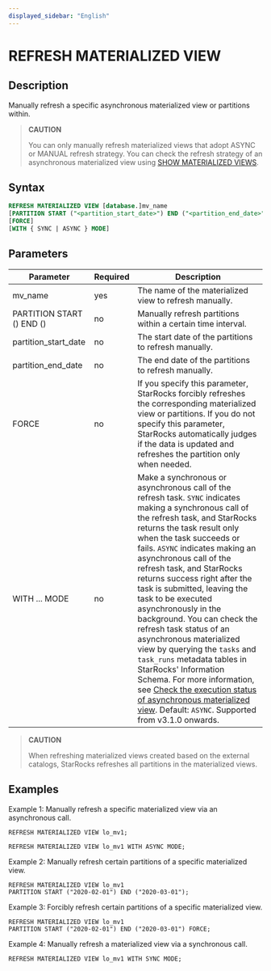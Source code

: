 ```yaml
---
displayed_sidebar: "English"
---
```


# REFRESH MATERIALIZED VIEW

## Description

Manually refresh a specific asynchronous materialized view or partitions within.

> **CAUTION**
>
> You can only manually refresh materialized views that adopt ASYNC or MANUAL refresh strategy. You can check the refresh strategy of an asynchronous materialized view using [SHOW MATERIALIZED VIEWS](../data-manipulation/SHOW_MATERIALIZED_VIEW.md).

## Syntax

```SQL
REFRESH MATERIALIZED VIEW [database.]mv_name
[PARTITION START ("<partition_start_date>") END ("<partition_end_date>")]
[FORCE]
[WITH { SYNC | ASYNC } MODE]
```

## Parameters

| **Parameter**             | **Required** | **Description**                                        |
| ------------------------- | ------------ | ------------------------------------------------------ |
| mv_name                   | yes          | The name of the materialized view to refresh manually. |
| PARTITION START () END () | no           | Manually refresh partitions within a certain time interval. |
| partition_start_date      | no           | The start date of the partitions to refresh manually.  |
| partition_end_date        | no           | The end date of the partitions to refresh manually.    |
| FORCE                     | no           | If you specify this parameter, StarRocks forcibly refreshes the corresponding materialized view or partitions. If you do not specify this parameter, StarRocks automatically judges if the data is updated and refreshes the partition only when needed.  |
| WITH ... MODE             | no           | Make a synchronous or asynchronous call of the refresh task. `SYNC` indicates making a synchronous call of the refresh task, and StarRocks returns the task result only when the task succeeds or fails. `ASYNC` indicates making an asynchronous call of the refresh task, and StarRocks returns success right after the task is submitted, leaving the task to be executed asynchronously in the background. You can check the refresh task status of an asynchronous materialized view by querying the `tasks` and `task_runs` metadata tables in StarRocks' Information Schema. For more information, see [Check the execution status of asynchronous materialized view](../../../using_starrocks/async_materialized_view/Materialized_view.md#check-the-execution-status-of-asynchronous-materialized-view). Default: `ASYNC`. Supported from v3.1.0 onwards. |

> **CAUTION**
>
>  When refreshing materialized views created based on the external catalogs, StarRocks refreshes all partitions in the materialized views.

## Examples

Example 1: Manually refresh a specific materialized view via an asynchronous call.

```Plain
REFRESH MATERIALIZED VIEW lo_mv1;

REFRESH MATERIALIZED VIEW lo_mv1 WITH ASYNC MODE;
```

Example 2: Manually refresh certain partitions of a specific materialized view.

```Plain
REFRESH MATERIALIZED VIEW lo_mv1 
PARTITION START ("2020-02-01") END ("2020-03-01");
```

Example 3: Forcibly refresh certain partitions of a specific materialized view.

```Plain
REFRESH MATERIALIZED VIEW lo_mv1
PARTITION START ("2020-02-01") END ("2020-03-01") FORCE;
```

Example 4: Manually refresh a materialized view via a synchronous call.

```Plain
REFRESH MATERIALIZED VIEW lo_mv1 WITH SYNC MODE;
```
